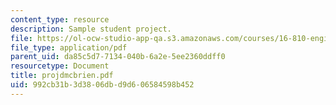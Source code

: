 ```yaml
---
content_type: resource
description: Sample student project.
file: https://ol-ocw-studio-app-qa.s3.amazonaws.com/courses/16-810-engineering-design-and-rapid-prototyping-january-iap-2007/992cb31b3d3806dbd9d606584598b452_projdmcbrien.pdf
file_type: application/pdf
parent_uid: da85c5d7-7134-040b-6a2e-5ee2360ddff0
resourcetype: Document
title: projdmcbrien.pdf
uid: 992cb31b-3d38-06db-d9d6-06584598b452
---
```

